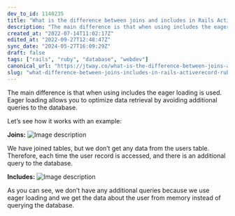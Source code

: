 ```yaml
---
dev_to_id: 1140235
title: "What is the difference between joins and includes in Rails ActiveRecord?"
description: "The main difference is that when using includes the eager loading is used. Eager loading allows you..."
created_at: "2022-07-14T11:02:17Z"
edited_at: "2022-09-27T12:48:47Z"
sync_date: "2024-05-27T16:09:29Z"
draft: false
tags: ["rails", "ruby", "database", "webdev"]
canonical_url: "https://jtway.co/what-is-the-difference-between-joins-and-includes-in-rails-activerecord-64cdbffe60b6"
slug: "what-difference-between-joins-includes-in-rails-activerecord-ruby"
---
```

The main difference is that when using includes the eager loading is used. Eager loading allows you to optimize data retrieval by avoiding additional queries to the database.

Let’s see how it works with an example:

**Joins:**
![Image description](https://dev-to-uploads.s3.amazonaws.com/uploads/articles/yvc5868vlo25ieeqqj3a.png)

We have joined tables, but we don’t get any data from the users table. Therefore, each time the user record is accessed, and there is an additional query to the database.

**Includes:**
![Image description](https://dev-to-uploads.s3.amazonaws.com/uploads/articles/0a4wxvhwry0k6sucaux0.png)

As you can see, we don’t have any additional queries because we use eager loading and we get the data about the user from memory instead of querying the database.

